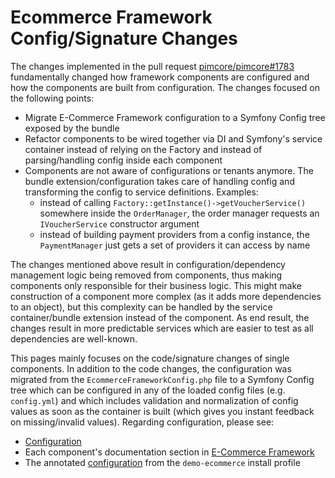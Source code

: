 # Ecommerce Framework Config/Signature Changes

The changes implemented in the pull request [pimcore/pimcore#1783](https://github.com/pimcore/pimcore/pull/1783) fundamentally
changed how framework components are configured and how the components are built from configuration. The changes focused
on the following points:

* Migrate E-Commerce Framework configuration to a Symfony Config tree exposed by the bundle
* Refactor components to be wired together via DI and Symfony's service container instead of relying on the Factory and instead
  of parsing/handling config inside each component
* Components are not aware of configurations or tenants anymore. The bundle extension/configuration takes care of handling
  config and transforming the config to service definitions. Examples:
  * instead of calling `Factory::getInstance()->getVoucherService()` somewhere inside the `OrderManager`, the order manager
    requests an `IVoucherService` constructor argument
  * instead of building payment providers from a config instance, the `PaymentManager` just gets a set of providers it can
    access by name
    
The changes mentioned above result in configuration/dependency management logic being removed from components, thus making
components only responsible for their business logic. This might make construction of a component more complex (as it adds
more dependencies to an object), but this complexity can be handled by the service container/bundle extension instead of
the component. As end result, the changes result in more predictable services which are easier to test as all dependencies
are well-known.

This pages mainly focuses on the code/signature changes of single components. In addition to the code changes, the configuration
was migrated from the `EcommerceFrameworkConfig.php` file to a Symfony Config tree which can be configured in any of the
loaded config files (e.g. `config.yml`) and which includes validation and normalization of config values as soon as the 
container is built (which gives you instant feedback on missing/invalid values). Regarding configuration, please see:

* [Configuration](../../10_E-Commerce_Framework/04_Configuration)
* Each component's documentation section in [E-Commerce Framework](./../../10_E-Commerce_Framework)
* The annotated [configuration](https://github.com/pimcore/demo-ecommerce/blob/master/src/AppBundle/Resources/config/pimcore/ecommerce/ecommerce-config.yml)
  from the `demo-ecommerce` install profile
